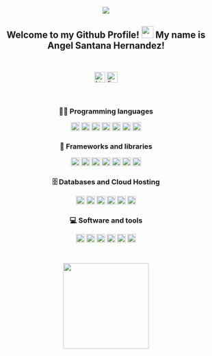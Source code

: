 <!--
**AngelSHx/AngelSHx** is a ✨ _special_ ✨ repository because its `README.md` (this file) appears on your GitHub profile.

Here are some ideas to get you started:

- 🔭 I’m currently working on ...
- 🌱 I’m currently learning ...
- 👯 I’m looking to collaborate on ...
- 🤔 I’m looking for help with ...
- 💬 Ask me about ...
- 📫 How to reach me: ...
- 😄 Pronouns: ...
- ⚡ Fun fact: ...
[Angel Santana](https://www.angelsantana.io/)
-->
<!-- ![Angel Santana](Angel.gif) -->
<!-- <img align="right" alt="GIF" src="https://github.com/abhisheknaiidu/abhisheknaiidu/blob/master/code.gif?raw=true" width="500" height="420" /> -->
<!-- 💼 CO-Founder [@PenguinDocketingSolutions](https://penguindocketing.webflow.io/) -->

<p align="center">
  <a href="https://github.com/DenverCoder1/readme-typing-svg"><img src="https://readme-typing-svg.herokuapp.com/?lines=Data%20Scientist;Data%20Engineer;Machine%20Learning;Code%20|%20Eat%20|%20Sleep%20|%20Dream&font=Fira%20Code&center=true&width=440&height=45&color=bf002a&vCenter=true&size=22"></a>
</p>
<h2 align="center">
  Welcome to my Github Profile!
  <img src="https://media.giphy.com/media/hvRJCLFzcasrR4ia7z/giphy.gif" width="28">
  My name is Angel Santana Hernandez!
</h2>

<br>

<p align="center">
    <!--Twitter, LinkedIn, Hashnode, Kaggle -->
<!--     <a href="https://twitter.com/@iamAngelSH" target+"_blank" ><img alt="Twitter" src="https://img.shields.io/badge/Twitter-1DA1F2?style=for-the-badge&logo=twitter&logoColor=white" height="25em"></a>  -->
    <a href="https://www.linkedin.com/in/angelsantanahernandez/" target+"_blank" ><img alt="LinkedIn" src="https://img.shields.io/badge/LinkedIn-0077B5?style=for-the-badge&logo=linkedin&logoColor=white" height="25em"></a> 
<!--     <a href="https://iamangelsh.hashnode.dev/" target+"_blank" ><img alt="Hashnode" src="https://img.shields.io/badge/Hashnode-2962FF?style=for-the-badge&logo=hashnode&logoColor=white" height="25em"></a>  -->
<!--     <a href="https://www.kaggle.com/iamangelsh" target+"_blank" ><img alt="Kaggle" src="https://img.shields.io/badge/Kaggle-20BEFF?style=for-the-badge&logo=Kaggle&logoColor=white" height="25em"></a>  -->
    <a href="mailto:intechangel@gmail.com" target+"_blank" ><img src="https://img.shields.io/badge/Gmail-D14836?style=for-the-badge&logo=gmail&logoColor=white" height="25em" alt="Email Me" title="Email Me"/></a>
<!--     <a href="https://www.upwork.com/freelancers/~01b11cb1149f57fb32?viewMode=1" target+"_blank" ><img src="https://img.shields.io/badge/UpWork-6FDA44?style=for-the-badge&logo=Upwork&logoColor=white" height="25em" alt="Hire ME" title="Hire Me"/></a> -->
    
</p>

<br>

<!-- <h2 align="center">
  My Tech Stack  
</h2> -->

<h3 align="center">
  👨‍💻 Programming languages 
</h3>

<p align='center'>
<!--Python, R, SQL, C++, HTML, CSS, JavaScript -->
     <a href="https://www.python.org/" target+"_blank" ><img alt="Python" src="https://img.shields.io/badge/Python-FFD43B?style=for-the-badge&logo=python&logoColor=blue" height="20em"></a>
    <a href="https://spark.apache.org/docs/latest/api/python/" target+"_blank" ><img alt="PySpark" src="https://img.shields.io/badge/spark-323330?style=for-the-badge&logo=spark&logoColor=F7DF1E" height="20em"></a>
    <a href="https://www.r-project.org/" target+"_blank" ><img alt="R" src="https://img.shields.io/badge/R-276DC3?style=for-the-badge&logo=r&logoColor=white" height="20em"></a>
    <a href="https://www.mysql.com/" target+"_blank" ><img alt="MySQL" src="https://img.shields.io/badge/MySQL-005C84?style=for-the-badge&logo=mysql&logoColor=white" height="20em"></a>
    <a href="https://www.cplusplus.com/" target+"_blank" ><img alt="C++" src="https://img.shields.io/badge/C%2B%2B-00599C?style=for-the-badge&logo=c%2B%2B&logoColor=white" height="20em"></a>
    <a href="https://www.w3schools.com/html/" target+"_blank" ><img alt="HTML" src="https://img.shields.io/badge/HTML5-E34F26?style=for-the-badge&logo=html5&logoColor=white" height="20em"></a>
    <a href="https://www.tutorialrepublic.com/css-tutorial/" target+"_blank" ><img alt="CSS" src="https://img.shields.io/badge/CSS3-1572B6?style=for-the-badge&logo=css3&logoColor=white" height="20em"></a
</p>

<h3 align="center">
🧰 Frameworks and libraries
</h3>

<p align="center">
<!-- Pandas, Numpy, Streamlit, Tableau, Docker, Flask, JSON, Latex   -->
    <a href="https://pandas.pydata.org/docs/getting_started/index.html" target+"_blank" ><img alt="Pandas" src="https://img.shields.io/badge/Pandas-2C2D72?style=for-the-badge&logo=pandas&logoColor=white" height="20em"></a>    
    <a href="https://numpy.org/" target+"_blank" ><img alt="Numpy" src="https://img.shields.io/badge/Numpy-777BB4?style=for-the-badge&logo=numpy&logoColor=white" height="20em"></a>
    <a href="https://streamlit.io/" target+"_blank" ><img alt="Streamlit" src="https://img.shields.io/badge/Streamlit-FF4B4B?style=for-the-badge&logo=Streamlit&logoColor=white" height="20em"></a>
    <a href="https://www.tableau.com/" target+"_blank" ><img alt="Tableau" src="https://img.shields.io/badge/Tableau-E97627?style=for-the-badge&logo=Tableau&logoColor=white" height="20em"></a>
    <a href="https://flask.palletsprojects.com/" target+"_blank" ><img alt="Flask" src="https://img.shields.io/badge/Flask-000000?style=for-the-badge&logo=flask&logoColor=white" height="20em"></a>
    <a href="https://www.json.org/" target+"_blank" ><img alt="Json" src="https://img.shields.io/badge/json-5E5C5C?style=for-the-badge&logo=json&logoColor=white" height="20em"></a>
    <a href="https://www.json.org/" target+"_blank" ><img alt="Json" src="https://img.shields.io/badge/scikit_learn-F7931E?style=for-the-badge&logo=scikit-learn&logoColor=white" height="20em"></a>
    
</p>

<h3 align="center">
🗄️ Databases and Cloud Hosting
</h3>

<p align="center">
<!--MySQL, Github, SQLite, GCP, AWS      -->
    <a href="https://www.mysql.com/" target+"_blank" ><img alt="MySQL" src="https://img.shields.io/badge/MySQL-005C84?style=for-the-badge&logo=mysql&logoColor=white" height="20em"></a>
    <a href="https://github.com/" target+"_blank" ><img alt="Github" src="https://img.shields.io/badge/GitHub-100000?style=for-the-badge&logo=github&logoColor=white" height="20em"></a>
    <a href="https://www.docker.com/" target+"_blank" ><img alt="Docker" src="https://img.shields.io/badge/Docker-2CA5E0?style=for-the-badge&logo=docker&logoColor=white" height="20em"></a>
    <a href="https://www.sqlite.org/" target+"_blank" ><img alt="SQLite" src="https://img.shields.io/badge/SQLite-07405E?style=for-the-badge&logo=sqlite&logoColor=white" height="20em"></a>
    <a href="https://cloud.google.com/" target+"_blank" ><img alt="GCP" src="https://img.shields.io/badge/Google_Cloud-4285F4?style=for-the-badge&logo=google-cloud&logoColor=white" height="20em"></a>
    <a href="https://aws.amazon.com/" target+"_blank" ><img alt="AWS" src="https://img.shields.io/badge/Amazon_AWS-FF9900?style=for-the-badge&logo=amazonaws&logoColor=white" height="20em"></a>

</p>

<h3 align="center">
💻 Software and tools
</h3>

<p align="center">
<!-- Jupyter Notebooks, Visual Studio, Git, Linux   -->
    <a href="https://jupyter.org/" target+"_blank" ><img alt="JupyterNotebooks" src="https://img.shields.io/badge/Jupyter-F37626.svg?&style=for-the-badge&logo=Jupyter&logoColor=white" height="20em"></a>
    <a href="https://code.visualstudio.com/" target+"_blank" ><img alt="VisualStudio" src="https://img.shields.io/badge/Visual_Studio_Code-0078D4?style=for-the-badge&logo=visual%20studio%20code&logoColor=white" height="20em"></a>
    <a href="https://git-scm.com/" target+"_blank" ><img alt="Git" src="https://img.shields.io/badge/GIT-E44C30?style=for-the-badge&logo=git&logoColor=white" height="20em"></a>
    <a href="https://www.linux.org/" target+"_blank" ><img alt="Linux" src="https://img.shields.io/badge/Linux-FCC624?style=for-the-badge&logo=linux&logoColor=black" height="20em"></a>
    <a href="https://www.kali.org/" target+"_blank" ><img alt="KaliLinux" src="https://img.shields.io/badge/Kali_Linux-557C94?style=for-the-badge&logo=kali-linux&logoColor=white" height="20em"></a>
    <a href="https://www.kali.org/" target+"_blank" ><img alt="KaliLinux" src="https://img.shields.io/badge/Ubuntu-E95420?style=for-the-badge&logo=ubuntu&logoColor=white" height="20em"></a>
</p>

<br>
        
<!-- <p align="center">
    <a href="angelsantana.io" target+"_blank" >
      <img src="http://github-profile-summary-cards.vercel.app/api/cards/profile-details?username=iamAngelSH&theme=default" height="200em">
  </a>
<p> -->

<p align="center">
  <a href="angelsantana.io">
    <img src="https://github-readme-stats.vercel.app/api?username=iamAngelSH&repo=github-readme-stats" height="200em"/>
  </a>
</p>
